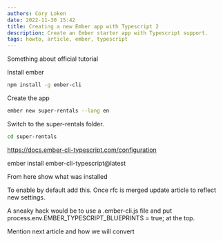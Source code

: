 ```yaml
---
authors: Cory Loken
date: 2022-11-30 15:42
title: Creating a new Ember app with Typescript 2
description: Create an Ember starter app with Typescript support.
tags: howto, article, ember, typescript
---
```


Something about official tutorial

Install ember
```zsh
npm install -g ember-cli
```

Create the app
```zsh
ember new super-rentals --lang en
```

Switch to the super-rentals folder.
```zsh
cd super-rentals
```

https://docs.ember-cli-typescript.com/configuration

ember install ember-cli-typescript@latest

From here show what was installed

To enable by default add this. Once rfc is merged update article to reflect new settings.

A sneaky hack would be to use a .ember-cli.js file and put process.env.EMBER_TYPESCRIPT_BLUEPRINTS = true; at the top.

Mention next article and how we will convert
